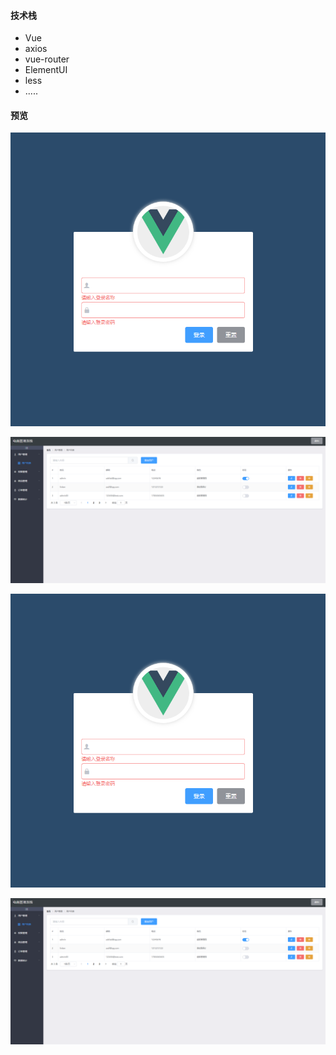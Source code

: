 #### 技术栈
- Vue
- axios
- vue-router
- ElementUI
- less
- .....


#### 预览
![](https://raw.githubusercontent.com/onlywyj/vue-shop/master/README_img/00.png)

![](https://raw.githubusercontent.com/onlywyj/vue-shop/master/README_img/01.png)

![](./README_img/00.png)

![](./README_img/01.png)
